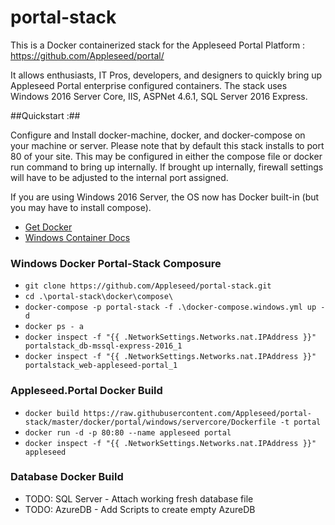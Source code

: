# portal-stack
This is a Docker containerized stack for the Appleseed Portal Platform : https://github.com/Appleseed/portal/

It allows enthusiasts, IT Pros, developers, and designers to quickly bring up Appleseed Portal enterprise configured containers.  The stack uses Windows 2016 Server Core, IIS, ASPNet 4.6.1, SQL Server 2016 Express.


##Quickstart :##

Configure and Install docker-machine, docker, and docker-compose on your machine or server.  Please note that by default this stack installs to port 80 of your site.  This may be configured in either the compose file or docker run command to bring up internally.  If brought up internally, firewall settings will have to be adjusted to the internal port assigned.

If you are using Windows 2016 Server, the OS now has Docker built-in (but you may have to install compose).
- [Get Docker ](https://www.docker.com/products/overview)
- [Windows Container Docs ](https://aka.ms/WindowsContainers)

### Windows Docker Portal-Stack Composure
- `git clone https://github.com/Appleseed/portal-stack.git`
- `cd .\portal-stack\docker\compose\`
- `docker-compose -p portal-stack -f .\docker-compose.windows.yml up -d`
- `docker ps - a`
- `docker inspect -f "{{ .NetworkSettings.Networks.nat.IPAddress }}" portalstack_db-mssql-express-2016_1`
- `docker inspect -f "{{ .NetworkSettings.Networks.nat.IPAddress }}" portalstack_web-appleseed-portal_1`

### Appleseed.Portal Docker Build
- `docker build https://raw.githubusercontent.com/Appleseed/portal-stack/master/docker/portal/windows/servercore/Dockerfile -t portal`
- `docker run -d -p 80:80 --name appleseed portal`
- `docker inspect -f "{{ .NetworkSettings.Networks.nat.IPAddress }}" appleseed`

### Database Docker Build
- TODO: SQL Server - Attach working fresh database file
- TODO: AzureDB - Add Scripts to create empty AzureDB


